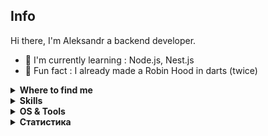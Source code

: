 ## Info

Hi there, I'm Aleksandr a backend developer.

- :school: I'm currently learning : Node.js, Nest.js
- :dart: Fun fact : I already made a Robin Hood in darts (twice)

</details>


<details>
  <summary><b>Where to find me</b></summary>

[![Github](https://img.shields.io/badge/-Github-181717?style=for-the-badge&logo=Github&logoColor=white)](https://github.com/Char-Al)
[![LinkedIn](https://img.shields.io/badge/-LinkedIn-0077B5?style=for-the-badge&logo=LinkedIn&logoColor=white)](https://www.linkedin.com/in/charles-van-goethem/)
[![ResearchGate](https://img.shields.io/badge/-ResearchGate-00CCBB?style=for-the-badge&logo=ResearchGate&logoColor=white)](https://www.researchgate.net/profile/Charles_Van_Goethem)
[![Twitter](https://img.shields.io/badge/-Twitter-1DA1F2?style=for-the-badge&logo=Twitter&logoColor=white)](https://twitter.com/Char_Al_)

[![Twitter](https://github-readme-twitter.gazf.vercel.app/api?id=char_al_&layout=wide)](https://twitter.com/Char_Al_)
[![TwitterMobidic](https://github-readme-twitter.gazf.vercel.app/api?id=MoBiDiC_BioInfo&layout=wide)](https://twitter.com/MoBiDiC_BioInfo)

</details>


<details>
  <summary><b>Skills</b></summary>

[![javascript](https://img.shields.io/badge/javascript-★☆☆-lightgrey?labelColor=F7DF1E&logo=JavaScript&style=for-the-badge&logoColor=black)](https://www.w3schools.com/js)
[![Go](https://img.shields.io/badge/Go-★★☆-lightgrey?labelColor=39457E&logo=Golang&style=for-the-badge&logoColor=white)](https://go.dev/)
[![Node.js](https://img.shields.io/badge/Node.js-★★☆-lightgrey?labelColor=276DC3&logo=Node.js&style=for-the-badge&logoColor=white)](https://nodejs.org/en)
[![Nest.js](https://img.shields.io/badge/Nest.js-★☆☆-lightgrey?labelColor=276DC3&logo=Nest.js&style=for-the-badge&logoColor=white)](https://nestjs.com/)

[![postgreSQL](https://img.shields.io/badge/PostgreSQL-★☆☆-lightgrey?labelColor=4169E1&logo=PostgreSQL&style=for-the-badge&logoColor=white)](https://www.postgresql.org/)
[![mongoDB](https://img.shields.io/badge/MongoDB-★★☆-lightgrey?labelColor=47A248&logo=MongoDB&style=for-the-badge&logoColor=white)](https://www.mongodb.com/)

[![bash](https://img.shields.io/badge/bash-★☆☆-lightgrey?labelColor=4EAA25&logo=GNU-Bash&style=for-the-badge&logoColor=white)](https://en.wikipedia.org/wiki/Bash_(Unix_shell))


</details>


<details>
  <summary><b>OS & Tools</b></summary>

![Linux](https://img.shields.io/badge/-Linux-FCC624?logo=Linux&style=for-the-badge&logoColor=black)
![Windows](https://img.shields.io/badge/-Windows-999999?logo=Windows&style=for-the-badge&logoColor=white)

![Git](https://img.shields.io/badge/-Git-F05032?logo=Git&style=for-the-badge&logoColor=white)
![Github](https://img.shields.io/badge/-Github-181717?logo=Github&style=for-the-badge&logoColor=white)

</details>


<details>
  <summary><b>Статистика</b></summary>

![stats](https://github-readme-stats.vercel.app/api?username=char-al&title_color=3498db&text_color=2ecc71&icon_color=3498db&bg_color=00000000&hide_border=true&show_icons=true&include_all_commits=true&count_private=true&disable_animations=true)
![trophy](https://github-profile-trophy.vercel.app/?username=Ikiso&no-bg=true&no-frame=true&column=4&theme=algolia)

![graph](https://github-readme-activity-graph.cyclic.app/graph?username=Ikiso&bg_color=0000000&color=2980b9&line=2980b9&point=27ae60&area_color=2980b9&area=true&hide_border=true)
![streak](https://streak-stats.demolab.com/?user=Ikiso&hide_border=true&background=00000000&border=2980b9&stroke=2980b9&ring=27ae60&fire=27ae60&currStreakNum=2980b9&sideNums=2980b9&currStreakLabel=2980b9&sideLabels=2980b9&dates=2980b9)

</details>

<!-- Image by <a href="https://pixabay.com/users/gagnonm1993-4710127/?utm_source=link-attribution&amp;utm_medium=referral&amp;utm_campaign=image&amp;utm_content=2358911">gagnonm1993</a> from <a href="https://pixabay.com/?utm_source=link-attribution&amp;utm_medium=referral&amp;utm_campaign=image&amp;utm_content=2358911">Pixabay</a> -->
